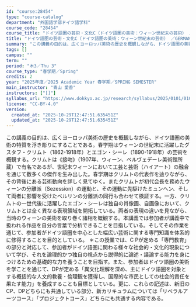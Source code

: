 ```yaml
---
id: "course:28454"
type: "course-catalog"
department: "外国語学部ドイツ語学科"
course_code: "28454"
course_title: "ドイツ語圏の芸術・文化C（ドイツ語圏の美術：ウィーン世紀末の芸術） ／GERMAN ART AND CULTURE C"
title: "ドイツ語圏の芸術・文化C（ドイツ語圏の美術：ウィーン世紀末の芸術） ／GERMAN ART AND CULTURE C"
summary: "この講義の目的は、広くヨーロッパ美術の歴史を概観しながら、ドイツ語圏の美術の特質を浮き彫りにすることである。春学期はウィーンの世紀末に活躍したグスタフ・クリムト（1862-1918年）とエゴン・シーレ（1890-1918年）の芸術を概観する…"
tags: []
campus: ""
term: ""
period: "木3／Thu 3"
course_type: "春学期／Spring"
credits: 2
year: "2025年度／2025 Academic Year 春学期／SPRING SEMESTER"
main_instructor: "青山 愛香"
instructors: ["[]"]
syllabus_url: "https://www.dokkyo.ac.jp/research/syllabus/2025/0101/0101_28454_ja_JP.html"
license: "CC-BY-4.0"
version:
  created_at: "2025-10-29T12:47:51.635451Z"
  updated_at: "2025-10-29T12:47:51.635451Z"
---
```

この講義の目的は、広くヨーロッパ美術の歴史を概観しながら、ドイツ語圏の美術の特質を浮き彫りにすることである。春学期はウィーンの世紀末に活躍したグスタフ・クリムト（1862-1918年）とエゴン・シーレ（1890-1918年）の芸術を概観する。クリムトは《接吻》（1907年、ウィーン、ベルヴェデーレ美術館所蔵）で有名であるが、世紀末ウィーンにおいて工芸と芸術（ハイアート）の融合を通じて数多くの傑作を生み出した。春学期はクリムトの代表作を辿りながら、その背後にある芸術動向を詳しく見てゆく。またクリムトが初代会長を務めたウィーンの分離派（Sezession）の運動と、その運動に先駆けたミュンヘン、そして両者に影響を受けたベルリンの分離派の同行も合わせて検証する。一方、クリムトの一世代後に活躍したエゴン・シーレは独自の肖像画、自画像において、クリムトとは全く異なる表現領域を開拓している。両者の表現の違いを見ながら、当時のウィーンの美術を取り巻く諸相を概観する。本講義では参加者が講義中で扱われる作品を自分の言葉で分析できることを目指している。そしてその作業を通じて、参加者がドイツ語圏を中心とした幅広い芸術に関する専門知識を体系的に修得することを目的としている。 ＊この授業では、C Pが定める「専門教育」の部分と対応して、参加者がドイツ語圏に関わる様々な社会的・文化的現象について学び、それを論理的かつ独自の視点から説得的に論述・議論する能力を身につけるための基礎的な力を養うことを目指す。また、参加者はドイツ語圏の美術を学ことを通じて、DPが定める「異文化理解を深め、主にドイツ語圏を対象とする概括的な人文的教養・倫理観を獲得し、国際的な市民としての社会的責任を果たす能力」を養成することも目標としている。更に、これらの記述は、新旧のCP、DPどちらにも共通している部分、新カリキュラムについては「リベラルアーツコース」「プロジェクトコース」どちらにも共通する内容である。

